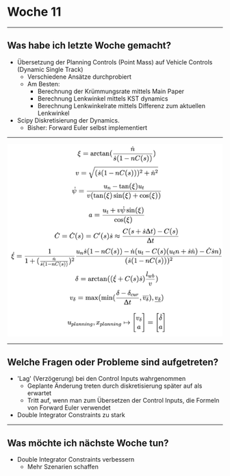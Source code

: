 # Woche 11

---

## Was habe ich letzte Woche gemacht?

- Übersetzung der Planning Controls (Point Mass) auf Vehicle Controls (Dynamic Single Track)
	- Verschiedene Ansätze durchprobiert
	- Am Besten: 
		- Berechnung der Krümmungsrate mittels Main Paper
		- Berechnung Lenkwinkel mittels KST dynamics
		- Berechnung Lenkwinkelrate mittels Differenz zum aktuellen Lenkwinkel 
- Scipy Diskretisierung der Dynamics.
	- Bisher: Forward Euler selbst implementiert

----

![Control Inputs](./resources/Figure_5.png)

---

## Welche Fragen oder Probleme sind aufgetreten?

- 'Lag' (Verzögerung) bei den Control Inputs wahrgenommen
	- Geplante Änderung treten durch diskretisierung später auf als erwartet
	- Tritt auf, wenn man zum Übersetzen der Control Inputs, die Formeln von Forward Euler verwendet
- Double Integrator Constraints zu stark

---

## Was möchte ich nächste Woche tun?

- Double Integrator Constraints verbessern
	- Mehr Szenarien schaffen